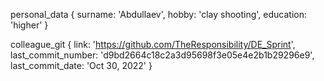 personal_data {
    surname: 'Abdullaev',
    hobby: 'clay shooting',
    education: 'higher'
}


colleague_git {
    link: 'https://github.com/TheResponsibility/DE_Sprint',
    last_commit_number: 'd9bd2664c18c2a3d95698f3e05e4e2b1b29296e9',
    last_commit_date: 'Oct 30, 2022'
}
